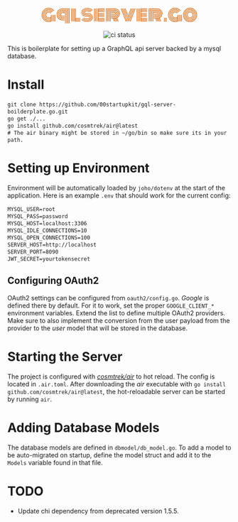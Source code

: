 <p align="center">
  <img src="docs/logo-1.png" alt="quickapi logo" height="35" />
</p>
<p align="center">
  <img src="https://github.com/00startupkit/gql-server-boilderplate.go/actions/workflows/build.yml/badge.svg" alt="ci status" />
</p>

This is boilerplate for setting up a GraphQL api server backed by a
mysql database.

# Install
```
git clone https://github.com/00startupkit/gql-server-boilderplate.go.git
go get ./...
go install github.com/cosmtrek/air@latest
# The air binary might be stored in ~/go/bin so make sure its in your path.
```

# Setting up Environment
Environment will be automatically loaded by `joho/dotenv` at the start of the
application. Here is an example `.env` that should work for the current config:

```.env
MYSQL_USER=root
MYSQL_PASS=password
MYSQL_HOST=localhost:3306
MYSQL_IDLE_CONNECTIONS=10
MYSQL_OPEN_CONNECTIONS=100
SERVER_HOST=http://localhost
SERVER_PORT=8090
JWT_SECRET=yourtokensecret
```

## Configuring OAuth2
OAuth2 settings can be configured from `oauth2/config.go`. *Google* is defined there by default. For it to work, set the proper `GOOGLE_CLIENT_*` environment variables. Extend the list to define multiple OAuth2 providers. Make sure to also implement the conversion from the user payload from the provider to the *user* model that will be stored in the database.

# Starting the Server
The project is configured with *[cosmtrek/air](https://github.com/cosmtrek/air)* to hot reload. The config is located in `.air.toml`. After downloading the  *air* executable with `go install github.com/cosmtrek/air@latest`, the hot-reloadable server can be started by running `air`.

# Adding Database Models
The database models are defined in `dbmodel/db_model.go`. To add a model to be auto-migrated on startup, define the model struct and add it to the `Models` variable found in that file.

# TODO
- Update chi dependency from deprecated version 1.5.5.
